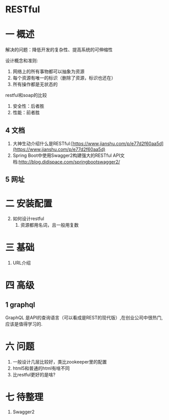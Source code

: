 # RESTful
# 一 概述
解决的问题：降低开发的复杂性、提高系统的可伸缩性

设计概念和准则:
1. 网络上的所有事物都可以抽象为资源
2. 每个资源有唯一的标识（删除了资源，标识也还在）
3. 所有操作都是无状态的

restful和soap的比较
1. 安全性：后者胜
2. 性能：前者胜

## 4 文档
1. 大神生动介绍什么是RESTful:[https://www.jianshu.com/p/e77d2f60aa5d](https://www.jianshu.com/p/e77d2f60aa5d)
2. Spring Boot中使用Swagger2构建强大的RESTful API文档:http://blog.didispace.com/springbootswagger2/
## 5 网址
# 二 安装配置
2. 如何设计restful
    1. 资源都用名词，且一般用复数

# 三 基础
1. URL介绍

# 四 高级
## 1 graphql
GraphQL 是API的查询语言（可以看成是REST的现代版）,在创业公司中很热门,应该是值得学习的.

# 六 问题
1. 一般设计几层比较好，类比zookeeper里的配置
2. html5和普通的html有啥不同
3. 比restful更好的是啥?

# 七 待整理
1. Swagger2